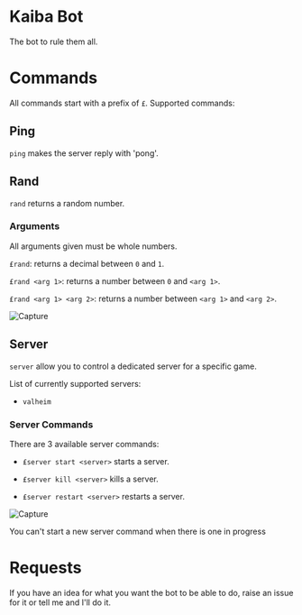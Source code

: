 # Kaiba Bot

The bot to rule them all.

# Commands
All commands start with a prefix of `£`. Supported commands:

## Ping
`ping` makes the server reply with 'pong'.

## Rand
`rand` returns a random number.

### Arguments
All arguments given must be whole numbers.

`£rand`: returns a decimal between `0` and `1`.

`£rand <arg 1>`: returns a number between `0` and `<arg 1>`.

`£rand <arg 1> <arg 2>`: returns a number between `<arg 1>` and `<arg 2>`.
  
  ![Capture](https://user-images.githubusercontent.com/18753120/141537045-2df44ab3-36da-4991-a9d8-71dae5073bf6.PNG)

## Server
`server` allow you to control a dedicated server for a specific game. 

List of currently supported servers:
- `valheim`

### Server Commands
There are 3 available server commands:

- `£server start <server>` starts a server.

- `£server kill <server>` kills a server.

- `£server restart <server>` restarts a server.

![Capture](https://user-images.githubusercontent.com/18753120/141541057-091db6a4-5cea-4348-98eb-8543fb52fbd3.PNG)

You can't start a new server command when there is one in progress

# Requests
If you have an idea for what you want the bot to be able to do, raise an issue for it or tell me and I'll do it.
